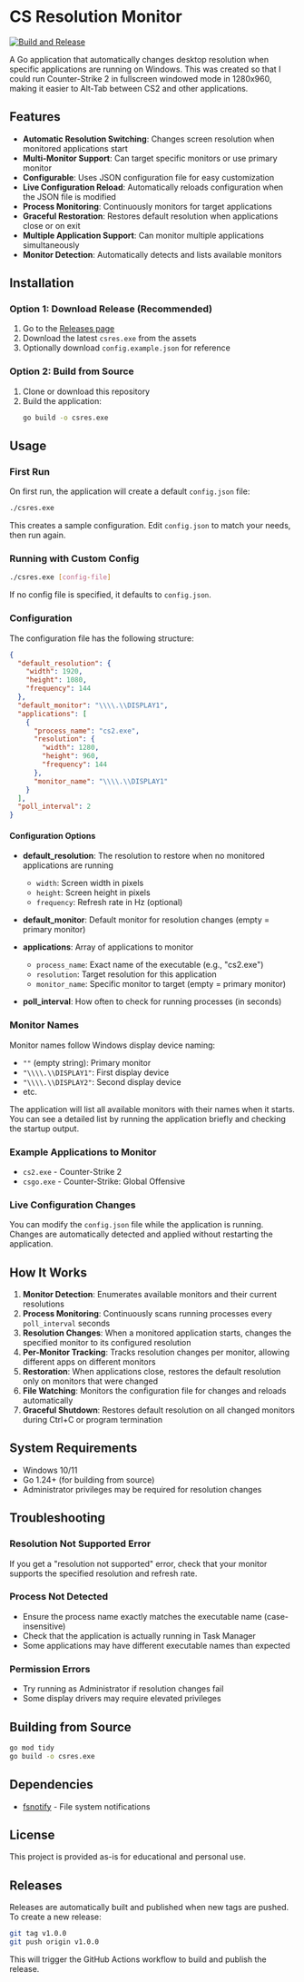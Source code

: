 # CS Resolution Monitor

[![Build and Release](https://github.com/ibanks42/csres/actions/workflows/release.yml/badge.svg)](https://github.com/ibanks42/csres/actions/workflows/release.yml)

A Go application that automatically changes desktop resolution when specific applications are running on Windows. This was created so that I could run Counter-Strike 2 in fullscreen windowed mode in 1280x960, making it easier to Alt-Tab between CS2 and other applications.

## Features

- **Automatic Resolution Switching**: Changes screen resolution when monitored applications start
- **Multi-Monitor Support**: Can target specific monitors or use primary monitor
- **Configurable**: Uses JSON configuration file for easy customization
- **Live Configuration Reload**: Automatically reloads configuration when the JSON file is modified
- **Process Monitoring**: Continuously monitors for target applications
- **Graceful Restoration**: Restores default resolution when applications close or on exit
- **Multiple Application Support**: Can monitor multiple applications simultaneously
- **Monitor Detection**: Automatically detects and lists available monitors

## Installation

### Option 1: Download Release (Recommended)
1. Go to the [Releases page](https://github.com/username/csres/releases)
2. Download the latest `csres.exe` from the assets
3. Optionally download `config.example.json` for reference

### Option 2: Build from Source
1. Clone or download this repository
2. Build the application:
   ```bash
   go build -o csres.exe
   ```

## Usage

### First Run

On first run, the application will create a default `config.json` file:

```bash
./csres.exe
```

This creates a sample configuration. Edit `config.json` to match your needs, then run again.

### Running with Custom Config

```bash
./csres.exe [config-file]
```

If no config file is specified, it defaults to `config.json`.

### Configuration

The configuration file has the following structure:

```json
{
  "default_resolution": {
    "width": 1920,
    "height": 1080,
    "frequency": 144
  },
  "default_monitor": "\\\\.\\DISPLAY1",
  "applications": [
    {
      "process_name": "cs2.exe",
      "resolution": {
        "width": 1280,
        "height": 960,
        "frequency": 144
      },
      "monitor_name": "\\\\.\\DISPLAY1"
    }
  ],
  "poll_interval": 2
}
```

#### Configuration Options

- **default_resolution**: The resolution to restore when no monitored applications are running
  - `width`: Screen width in pixels
  - `height`: Screen height in pixels
  - `frequency`: Refresh rate in Hz (optional)

- **default_monitor**: Default monitor for resolution changes (empty = primary monitor)

- **applications**: Array of applications to monitor
  - `process_name`: Exact name of the executable (e.g., "cs2.exe")
  - `resolution`: Target resolution for this application
  - `monitor_name`: Specific monitor to target (empty = primary monitor)

- **poll_interval**: How often to check for running processes (in seconds)

### Monitor Names

Monitor names follow Windows display device naming:
- `""` (empty string): Primary monitor
- `"\\\\.\\DISPLAY1"`: First display device
- `"\\\\.\\DISPLAY2"`: Second display device
- etc.

The application will list all available monitors with their names when it starts. You can see a detailed list by running the application briefly and checking the startup output.

### Example Applications to Monitor

- `cs2.exe` - Counter-Strike 2
- `csgo.exe` - Counter-Strike: Global Offensive

### Live Configuration Changes

You can modify the `config.json` file while the application is running. Changes are automatically detected and applied without restarting the application.

## How It Works

1. **Monitor Detection**: Enumerates available monitors and their current resolutions
2. **Process Monitoring**: Continuously scans running processes every `poll_interval` seconds
3. **Resolution Changes**: When a monitored application starts, changes the specified monitor to its configured resolution
4. **Per-Monitor Tracking**: Tracks resolution changes per monitor, allowing different apps on different monitors
5. **Restoration**: When applications close, restores the default resolution only on monitors that were changed
6. **File Watching**: Monitors the configuration file for changes and reloads automatically
7. **Graceful Shutdown**: Restores default resolution on all changed monitors during Ctrl+C or program termination

## System Requirements

- Windows 10/11
- Go 1.24+ (for building from source)
- Administrator privileges may be required for resolution changes

## Troubleshooting

### Resolution Not Supported Error
If you get a "resolution not supported" error, check that your monitor supports the specified resolution and refresh rate.

### Process Not Detected
- Ensure the process name exactly matches the executable name (case-insensitive)
- Check that the application is actually running in Task Manager
- Some applications may have different executable names than expected

### Permission Errors
- Try running as Administrator if resolution changes fail
- Some display drivers may require elevated privileges

## Building from Source

```bash
go mod tidy
go build -o csres.exe
```

## Dependencies

- [fsnotify](https://github.com/fsnotify/fsnotify) - File system notifications

## License

This project is provided as-is for educational and personal use.

## Releases

Releases are automatically built and published when new tags are pushed. To create a new release:

```bash
git tag v1.0.0
git push origin v1.0.0
```

This will trigger the GitHub Actions workflow to build and publish the release.